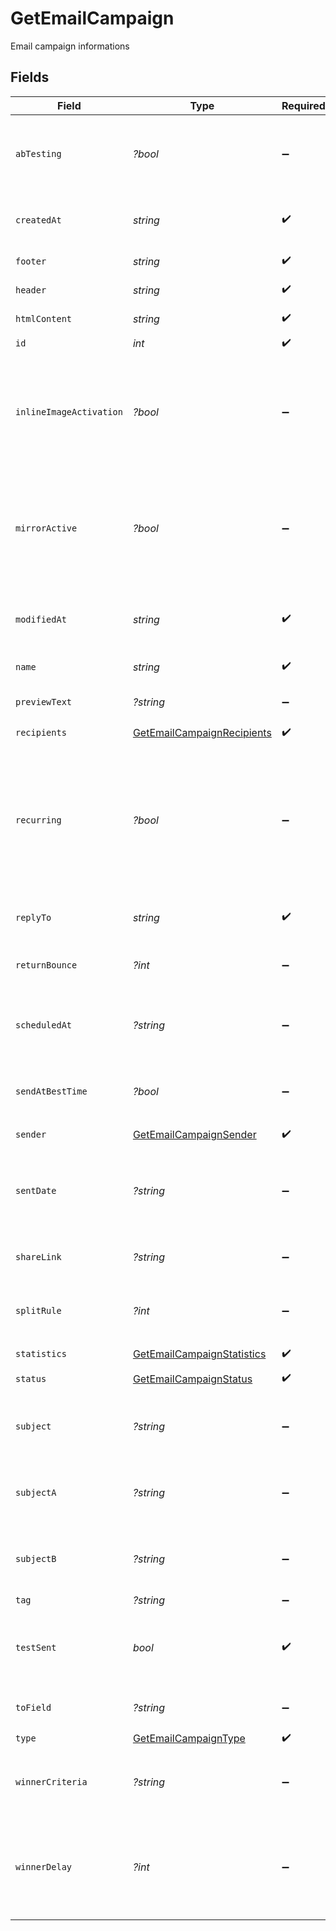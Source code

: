 # GetEmailCampaign

Email campaign informations


## Fields

| Field                                                                                                                                                                                                             | Type                                                                                                                                                                                                              | Required                                                                                                                                                                                                          | Description                                                                                                                                                                                                       | Example                                                                                                                                                                                                           |
| ----------------------------------------------------------------------------------------------------------------------------------------------------------------------------------------------------------------- | ----------------------------------------------------------------------------------------------------------------------------------------------------------------------------------------------------------------- | ----------------------------------------------------------------------------------------------------------------------------------------------------------------------------------------------------------------- | ----------------------------------------------------------------------------------------------------------------------------------------------------------------------------------------------------------------- | ----------------------------------------------------------------------------------------------------------------------------------------------------------------------------------------------------------------- |
| `abTesting`                                                                                                                                                                                                       | *?bool*                                                                                                                                                                                                           | :heavy_minus_sign:                                                                                                                                                                                                | Status of A/B Test for the campaign. abTesting = false means it is disabled, & abTesting = true means it is enabled.                                                                                              | true                                                                                                                                                                                                              |
| `createdAt`                                                                                                                                                                                                       | *string*                                                                                                                                                                                                          | :heavy_check_mark:                                                                                                                                                                                                | Creation UTC date-time of the campaign (YYYY-MM-DDTHH:mm:ss.SSSZ)                                                                                                                                                 | 2017-05-01T12:30:00Z                                                                                                                                                                                              |
| `footer`                                                                                                                                                                                                          | *string*                                                                                                                                                                                                          | :heavy_check_mark:                                                                                                                                                                                                | Footer of the campaign                                                                                                                                                                                            | [DEFAULT_FOOTER]                                                                                                                                                                                                  |
| `header`                                                                                                                                                                                                          | *string*                                                                                                                                                                                                          | :heavy_check_mark:                                                                                                                                                                                                | Header of the campaign                                                                                                                                                                                            | [DEFAULT_HEADER]                                                                                                                                                                                                  |
| `htmlContent`                                                                                                                                                                                                     | *string*                                                                                                                                                                                                          | :heavy_check_mark:                                                                                                                                                                                                | HTML content of the campaign                                                                                                                                                                                      | This is my HTML Content                                                                                                                                                                                           |
| `id`                                                                                                                                                                                                              | *int*                                                                                                                                                                                                             | :heavy_check_mark:                                                                                                                                                                                                | ID of the campaign                                                                                                                                                                                                | 12                                                                                                                                                                                                                |
| `inlineImageActivation`                                                                                                                                                                                           | *?bool*                                                                                                                                                                                                           | :heavy_minus_sign:                                                                                                                                                                                                | Status of inline image. inlineImageActivation = false means image can’t be embedded, & inlineImageActivation = true means image can be embedded, in the email.                                                    | true                                                                                                                                                                                                              |
| `mirrorActive`                                                                                                                                                                                                    | *?bool*                                                                                                                                                                                                           | :heavy_minus_sign:                                                                                                                                                                                                | Status of mirror links in campaign. mirrorActive = false means mirror links are deactivated, & mirrorActive = true means mirror links are activated, in the campaign                                              | true                                                                                                                                                                                                              |
| `modifiedAt`                                                                                                                                                                                                      | *string*                                                                                                                                                                                                          | :heavy_check_mark:                                                                                                                                                                                                | UTC date-time of last modification of the campaign (YYYY-MM-DDTHH:mm:ss.SSSZ)                                                                                                                                     | 2017-05-01T12:30:00Z                                                                                                                                                                                              |
| `name`                                                                                                                                                                                                            | *string*                                                                                                                                                                                                          | :heavy_check_mark:                                                                                                                                                                                                | Name of the campaign                                                                                                                                                                                              | EN - Sales Summer 2017                                                                                                                                                                                            |
| `previewText`                                                                                                                                                                                                     | *?string*                                                                                                                                                                                                         | :heavy_minus_sign:                                                                                                                                                                                                | Preview text or preheader of the email campaign                                                                                                                                                                   | Thanks for your order!                                                                                                                                                                                            |
| `recipients`                                                                                                                                                                                                      | [GetEmailCampaignRecipients](../../models/shared/GetEmailCampaignRecipients.md)                                                                                                                                   | :heavy_check_mark:                                                                                                                                                                                                | N/A                                                                                                                                                                                                               |                                                                                                                                                                                                                   |
| `recurring`                                                                                                                                                                                                       | *?bool*                                                                                                                                                                                                           | :heavy_minus_sign:                                                                                                                                                                                                | FOR TRIGGER ONLY ! Type of trigger campaign.recurring = false means contact can receive the same Trigger campaign only once, & recurring = true means contact can receive the same Trigger campaign several times | true                                                                                                                                                                                                              |
| `replyTo`                                                                                                                                                                                                         | *string*                                                                                                                                                                                                          | :heavy_check_mark:                                                                                                                                                                                                | Email defined as the "Reply to" of the campaign                                                                                                                                                                   | replyto@domain.com                                                                                                                                                                                                |
| `returnBounce`                                                                                                                                                                                                    | *?int*                                                                                                                                                                                                            | :heavy_minus_sign:                                                                                                                                                                                                | Total number of non-delivered campaigns for a particular campaign id.                                                                                                                                             | 5                                                                                                                                                                                                                 |
| `scheduledAt`                                                                                                                                                                                                     | *?string*                                                                                                                                                                                                         | :heavy_minus_sign:                                                                                                                                                                                                | UTC date-time on which campaign is scheduled (YYYY-MM-DDTHH:mm:ss.SSSZ)                                                                                                                                           | 2017-06-01T12:30:00Z                                                                                                                                                                                              |
| `sendAtBestTime`                                                                                                                                                                                                  | *?bool*                                                                                                                                                                                                           | :heavy_minus_sign:                                                                                                                                                                                                | It is true if you have chosen to send your campaign at best time, otherwise it is false                                                                                                                           | true                                                                                                                                                                                                              |
| `sender`                                                                                                                                                                                                          | [GetEmailCampaignSender](../../models/shared/GetEmailCampaignSender.md)                                                                                                                                           | :heavy_check_mark:                                                                                                                                                                                                | N/A                                                                                                                                                                                                               |                                                                                                                                                                                                                   |
| `sentDate`                                                                                                                                                                                                        | *?string*                                                                                                                                                                                                         | :heavy_minus_sign:                                                                                                                                                                                                | Sent UTC date-time of the campaign (YYYY-MM-DDTHH:mm:ss.SSSZ). Only available if 'status' of the campaign is 'sent'                                                                                               | 2018-12-01T16:30:00Z                                                                                                                                                                                              |
| `shareLink`                                                                                                                                                                                                       | *?string*                                                                                                                                                                                                         | :heavy_minus_sign:                                                                                                                                                                                                | Link to share the campaign on social medias                                                                                                                                                                       | http://dhh.brevo.com/fhsgccc.html?t=9865448900                                                                                                                                                                    |
| `splitRule`                                                                                                                                                                                                       | *?int*                                                                                                                                                                                                            | :heavy_minus_sign:                                                                                                                                                                                                | The size of your ab-test groups. Only available if `abTesting` flag of the campaign is `true`                                                                                                                     | 25                                                                                                                                                                                                                |
| `statistics`                                                                                                                                                                                                      | [GetEmailCampaignStatistics](../../models/shared/GetEmailCampaignStatistics.md)                                                                                                                                   | :heavy_check_mark:                                                                                                                                                                                                | N/A                                                                                                                                                                                                               |                                                                                                                                                                                                                   |
| `status`                                                                                                                                                                                                          | [GetEmailCampaignStatus](../../models/shared/GetEmailCampaignStatus.md)                                                                                                                                           | :heavy_check_mark:                                                                                                                                                                                                | Status of the campaign                                                                                                                                                                                            | sent                                                                                                                                                                                                              |
| `subject`                                                                                                                                                                                                         | *?string*                                                                                                                                                                                                         | :heavy_minus_sign:                                                                                                                                                                                                | Subject of the campaign. Only available if `abTesting` flag of the campaign is `false`                                                                                                                            | 20% OFF for 2017 Summer Sales                                                                                                                                                                                     |
| `subjectA`                                                                                                                                                                                                        | *?string*                                                                                                                                                                                                         | :heavy_minus_sign:                                                                                                                                                                                                | Subject A of the ab-test campaign. Only available if `abTesting` flag of the campaign is `true`                                                                                                                   | Discover the New Collection!                                                                                                                                                                                      |
| `subjectB`                                                                                                                                                                                                        | *?string*                                                                                                                                                                                                         | :heavy_minus_sign:                                                                                                                                                                                                | Subject B of the ab-test campaign. Only available if `abTesting` flag of the campaign is `true`                                                                                                                   | Want to discover the New Collection?                                                                                                                                                                              |
| `tag`                                                                                                                                                                                                             | *?string*                                                                                                                                                                                                         | :heavy_minus_sign:                                                                                                                                                                                                | Tag of the campaign                                                                                                                                                                                               | Newsletter                                                                                                                                                                                                        |
| `testSent`                                                                                                                                                                                                        | *bool*                                                                                                                                                                                                            | :heavy_check_mark:                                                                                                                                                                                                | Retrieved the status of test email sending. (true=Test email has been sent  false=Test email has not been sent)                                                                                                   | true                                                                                                                                                                                                              |
| `toField`                                                                                                                                                                                                         | *?string*                                                                                                                                                                                                         | :heavy_minus_sign:                                                                                                                                                                                                | Customisation of the "to" field of the campaign                                                                                                                                                                   | {FNAME} {LNAME}                                                                                                                                                                                                   |
| `type`                                                                                                                                                                                                            | [GetEmailCampaignType](../../models/shared/GetEmailCampaignType.md)                                                                                                                                               | :heavy_check_mark:                                                                                                                                                                                                | Type of campaign                                                                                                                                                                                                  | classic                                                                                                                                                                                                           |
| `winnerCriteria`                                                                                                                                                                                                  | *?string*                                                                                                                                                                                                         | :heavy_minus_sign:                                                                                                                                                                                                | Criteria for the winning version. Only available if `abTesting` flag of the campaign is `true`                                                                                                                    | open                                                                                                                                                                                                              |
| `winnerDelay`                                                                                                                                                                                                     | *?int*                                                                                                                                                                                                            | :heavy_minus_sign:                                                                                                                                                                                                | The duration of the test in hours at the end of which the winning version will be sent. Only available if `abTesting` flag of the campaign is `true`                                                              | 50                                                                                                                                                                                                                |